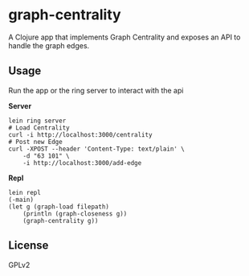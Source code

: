 # graph-centrality

A Clojure app that implements Graph Centrality and exposes an API to handle the graph edges.

## Usage

Run the app or the ring server to interact with the api
    
**Server**

    lein ring server
    # Load Centrality
    curl -i http://localhost:3000/centrality
    # Post new Edge
    curl -XPOST --header 'Content-Type: text/plain' \
        -d "63 101" \
        -i http://localhost:3000/add-edge

**Repl**

    lein repl
    (-main)
    (let g (graph-load filepath)
        (println (graph-closeness g))
        (graph-centrality g))

## License

GPLv2